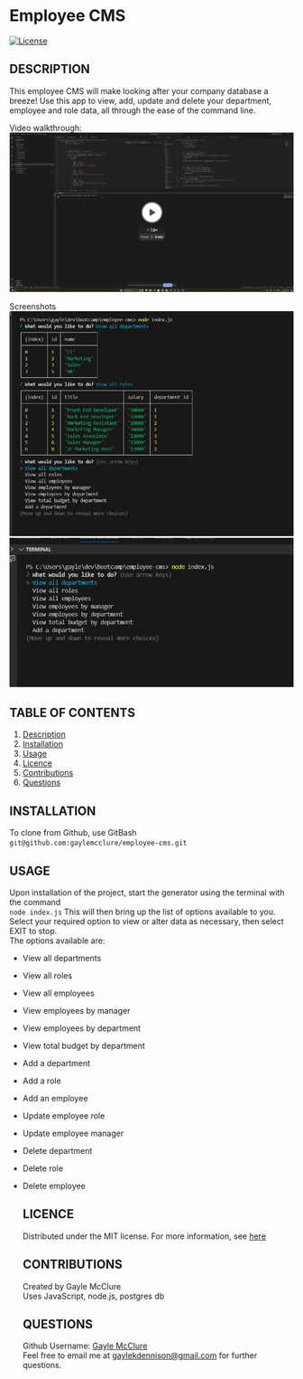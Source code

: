 # Employee CMS

  [![License](https://img.shields.io/badge/License-MIT-blue.svg)](https://opensource.org/licenses/MIT)
  
  ## DESCRIPTION
This employee CMS will make looking after your company database a breeze! Use this app to view, add, update and delete your department, employee and role data, all through the ease of the command line. 

Video walkthrough:
[![alt text](assets/video-sg.png)](https://www.loom.com/share/815f5b18f4054659b28f638f498c410f?sid=27fd26c7-48fd-4cab-94c2-dd76ec4b1ac7)

Screenshots
![screenshot](/assets/cms.png)
![screenshot](/assets/cms-2.png)

  ## TABLE OF CONTENTS
  
  <ol>
  <li><a href="#description">Description</a></li>
  <li><a href="#installation">Installation</a></li>
  <li><a href="#usage">Usage</a></li>
  <li><a href="#licence">Licence</a> </li>
  <li><a href="#contributions">Contributions</a></li>
  <li><a href="#questions">Questions</a></li>
  </ol>
  
  ## INSTALLATION
To clone from Github, use GitBash   
```git@github.com:gaylemcclure/employee-cms.git```
  
  ## USAGE
  Upon installation of the project, start the generator using the terminal with the command   
  ```node index.js```
  This will then bring up the list of options available to you.   
  Select your required option to view or alter data as necessary, then select EXIT to stop.  
  The options available are: 
- View all departments
- View all roles
- View all employees
- View employees by manager
- View employees by department
- View total budget by department
- Add a department
- Add a role
- Add an employee
- Update employee role
- Update employee manager
- Delete department
- Delete role
- Delete employee

  
  ## LICENCE
  Distributed under the MIT license. For more information, see <a href=https://opensource.org/licenses/MIT>here</a>
  
  ## CONTRIBUTIONS
  Created by Gayle McClure   
  Uses JavaScript, node.js, postgres db
  
  
  ## QUESTIONS
  Github Username: <a href='https://github.com/gaylemcclure'>Gayle McClure</a>  
  Feel free to email me at gaylekdennison@gmail.com for further questions. 

